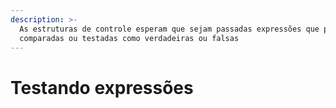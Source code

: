 ```yaml
---
description: >-
  As estruturas de controle esperam que sejam passadas expressões que possam ser
  comparadas ou testadas como verdadeiras ou falsas
---
```


# Testando expressões

